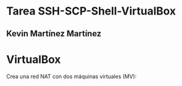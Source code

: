 # Tarea SSH-SCP-Shell-VirtualBox
## Kevin Martínez Martínez

# VirtualBox
Crea una red NAT con dos máquinas virtuales (MV):